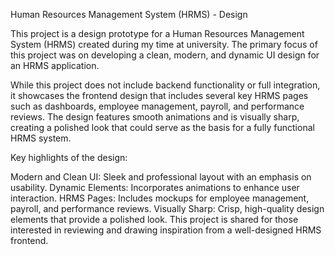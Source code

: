 Human Resources Management System (HRMS) - Design

This project is a design prototype for a Human Resources Management System (HRMS) created during my time at university. The primary focus of this project was on developing a clean, modern, and dynamic UI design for an HRMS application.

While this project does not include backend functionality or full integration, it showcases the frontend design that includes several key HRMS pages such as dashboards, employee management, payroll, and performance reviews. The design features smooth animations and is visually sharp, creating a polished look that could serve as the basis for a fully functional HRMS system.

Key highlights of the design:

Modern and Clean UI: Sleek and professional layout with an emphasis on usability.
Dynamic Elements: Incorporates animations to enhance user interaction.
HRMS Pages: Includes mockups for employee management, payroll, and performance reviews.
Visually Sharp: Crisp, high-quality design elements that provide a polished look.
This project is shared for those interested in reviewing and drawing inspiration from a well-designed HRMS frontend.